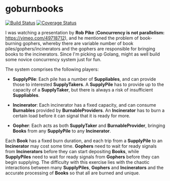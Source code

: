 # goburnbooks

[![Build Status](https://travis-ci.org/protoman92/goburnbooks.svg?branch=master)](https://travis-ci.org/protoman92/goburnbooks)
[![Coverage Status](https://coveralls.io/repos/github/protoman92/goburnbooks/badge.svg?branch=master)](https://coveralls.io/github/protoman92/goburnbooks?branch=master)

I was watching a presentation by **Rob Pike** (**Concurrency is not parallelism:** <https://vimeo.com/49718712>), and he mentioned the problem of book-burning gophers, whereby there are variable number of book piles/gophers/incinerators and the gophers are responsible for bringing books to the incinerators. Since I'm picking up Golang, might as well build some novice concurrency system just for fun.

The system comprises the following players:

- **SupplyPile**: Each pile has a number of **Suppliables**, and can provide those to interested **SupplyTakers**. A **SupplyPile** has to provide up to the capacity of a **SupplyTaker**, but there is always a risk of insufficient **Suppliables**.

- **Incinerator**: Each incinerator has a fixed capacity, and can consume **Burnables** provided by **BurnableProviders**. An **Incinerator** has to burn a certain load before it can signal that it is ready for more.

- **Gopher**: Each acts as both **SupplyTaker** and **BurnableProvider**, bringing **Books** from any **SupplyPile** to any **Incinerator**.

Each **Book** has a fixed burn duration, and each trip from a **SupplyPile** to an **Incinerator** may cost some time. **Gophers** need to wait for ready signals from **Incinerators** before they can start depositing **Books**, while **SupplyPiles** need to wait for ready signals from **Gophers** before they can begin supplying. The difficulty with this exercise lies with the chaotic interactions between many **SupplyPiles**, **Gophers** and **Incinerators** and the accurate processing of **Books** so that all are burned and unique.
